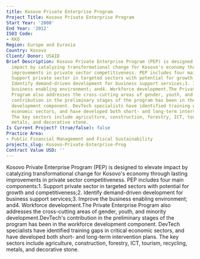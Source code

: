 ```yaml
---
title: Kosovo Private Enterprise Program
Project Title: Kosovo Private Enterprise Program
Start Year: '2008'
End Year: '2012'
ISO3 Code:
- KKO
Region: Europe and Eurasia
Country: Kosovo
Client/ Donor: USAID
Brief Description: Kosovo Private Enterprise Program (PEP) is designed to elevate
  impact by catalyzing transformational change for Kosovo's economy through lasting
  improvements in private sector competitiveness. PEP includes four main components:1.
  Support private sector in targeted sectors with potential for growth and competitiveness;2.
  Identify demand-driven development for business support services;3. Improve the
  business enabling environment; and4. Workforce development.The Private Enterprise
  Program also addresses the cross-cutting areas of gender, youth, and minority development.DevTech's
  contribution in the preliminary stages of the program has been in the workforce
  development component. DevTech specialists have identified training gaps in critical
  economic sectors, and have developed both short- and long-term intervention plans.
  The key sectors include agriculture, construction, forestry, ICT, tourism, recycling,
  metals, and decorative stone.
Is Current Project? (true/false): false
Practice Area:
- Public Financial Management and Fiscal Sustainability
projects_slug: Kosovo-Private-Enterprise-Prog
Contract Value USD: ''
---
```


Kosovo Private Enterprise Program (PEP) is designed to elevate impact by catalyzing transformational change for Kosovo's economy through lasting improvements in private sector competitiveness. PEP includes four main components:1. Support private sector in targeted sectors with potential for growth and competitiveness;2. Identify demand-driven development for business support services;3. Improve the business enabling environment; and4. Workforce development.The Private Enterprise Program also addresses the cross-cutting areas of gender, youth, and minority development.DevTech's contribution in the preliminary stages of the program has been in the workforce development component. DevTech specialists have identified training gaps in critical economic sectors, and have developed both short- and long-term intervention plans. The key sectors include agriculture, construction, forestry, ICT, tourism, recycling, metals, and decorative stone.
